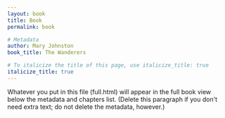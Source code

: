 ```yaml
---
layout: book
title: Book
permalink: book

# Metadata
author: Mary Johnston
book_title: The Wanderers 

# To italicize the title of this page, use italicize_title: true
italicize_title: true
---
```


Whatever you put in this file (full.html) will appear in the full book view below the metadata and chapters list. (Delete this paragraph if you don't need extra text; do not delete the metadata, however.)
